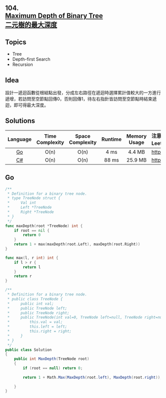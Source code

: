 ##  **104.<br/>[Maximum Depth of Binary Tree](https://leetcode.com/problems/maximum-depth-of-binary-tree/)<br/>[二元樹的最大深度](https://leetcode-cn.com/problems/maximum-depth-of-binary-tree/)**

## **Topics**
* Tree
* Depth-first Search
* Recursion

## **Idea**
設計一遞迴函數從根結點出發，分成左右路徑在遞迴時選擇累計值較大的一方進行遞增，若訪問至空節點回傳0，否則回傳1，待左右指針皆訪問至空節點時結束遞迴，即可得最大深度。

## **Solutions**
| Language | Time Complexity | Space Complexity | Runtime | Memory Usage | 注意：Runtime和Memory Usage的數值皆來自LeetCode提供的效能測試，僅供參考。 |
| :--: | :--: | :--: | :--: | :--: | :-- |
| [Go](https://github.com/cashviar/leetcode/blob/8305822ad5cc2307a66e15c0896c89f640bf08bd/problems/algorithms/104_maximum-depth-of-binary-tree.md#go) | O(n) | O(n) | 4 ms | 4.4 MB | https://leetcode.com/submissions/detail/461137920/ |
| [C#](https://github.com/cashviar/leetcode/blob/8305822ad5cc2307a66e15c0896c89f640bf08bd/problems/algorithms/104_maximum-depth-of-binary-tree.md#c) | O(n) | O(n) | 88 ms | 25.9 MB | https://leetcode.com/submissions/detail/505318163/ |

## **Go**
```Go
/**
 * Definition for a binary tree node.
 * type TreeNode struct {
 *     Val int
 *     Left *TreeNode
 *     Right *TreeNode
 * }
 */
func maxDepth(root *TreeNode) int {
    if root == nil {
        return 0
    }
    return 1 + max(maxDepth(root.Left), maxDepth(root.Right))
}

func max(l, r int) int {
    if l > r {
        return l 
    }
    return r 
}
```
```csharp
/**
 * Definition for a binary tree node.
 * public class TreeNode {
 *     public int val;
 *     public TreeNode left;
 *     public TreeNode right;
 *     public TreeNode(int val=0, TreeNode left=null, TreeNode right=null) {
 *         this.val = val;
 *         this.left = left;
 *         this.right = right;
 *     }
 * }
 */
public class Solution 
{
    public int MaxDepth(TreeNode root) 
    {
        if (root == null) return 0;
            
        return 1 + Math.Max(MaxDepth(root.left), MaxDepth(root.right));
            
    }
}
```